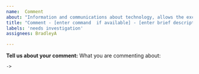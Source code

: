 ```yaml
---
name:  Comment
about: "Information and communications about technology, allows the exchange of knownledge."
title: "Comment - [enter command  if available] - [enter brief description]"
labels: 'needs investigation'
assignees: BradleyA

---
```


**Tell us about your comment:**
What you are commenting about:

    -> 
